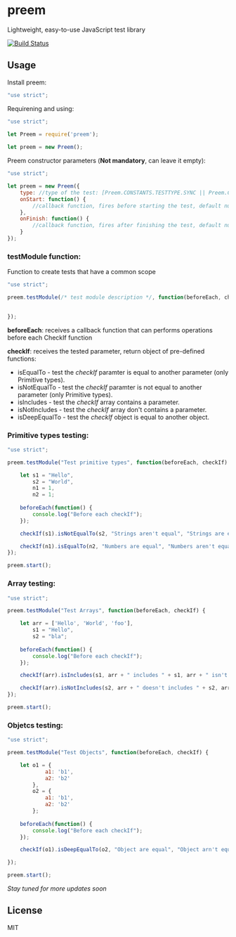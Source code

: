 # preem

Lightweight, easy-to-use JavaScript test library

[![Build Status](http://circleci-badges-max.herokuapp.com/img/shaikezam/preem/master?token=:circle-ci-token)](https://circleci.com/gh/shaikezam/preem/tree/master)

## Usage
Install preem:

```javascript
"use strict";
```

Requirening and using:

```javascript
"use strict";
    
let Preem = require('preem');

let preem = new Preem();
```

Preem constructor parameters (**Not mandatory**, can leave it empty):

```javascript
"use strict";

let preem = new Preem({
    type: //type of the test: [Preem.CONSTANTS.TESTTYPE.SYNC || Preem.CONSTANTS.TESTTYPE.ASYNC], default Preem.CONSTANTS.TESTTYPE.SYNC
    onStart: function() {
        //callback function, fires before starting the test, default null
    },
    onFinish: function() {
        //callback function, fires after finishing the test, default null
    }
});
```

### testModule function:

Function to create tests that have a common scope

```javascript
"use strict";

preem.testModule(/* test module description */, function(beforeEach, checkIf) {

    
});

```

**beforeEach**: receives a callback function that can performs operations before each CheckIf function
    
**checkIf**: receives the tested parameter, return object of pre-defined functions:
- isEqualTo - test the *checkIf* paramter is equal to another parameter (only Primitive types).
- isNotEqualTo - test the *checkIf* paramter is not equal to another parameter (only Primitive types).
- isIncludes - test the *checkIf* array contains a parameter.
- isNotIncludes - test the *checkIf* array don't contains a parameter.
- isDeepEqualTo - test the *checkIf* object is equal to another object.

### Primitive types testing:

```javascript
"use strict";

preem.testModule("Test primitive types", function(beforeEach, checkIf) {

    let s1 = "Hello",
        s2 = "World",
        n1 = 1,
        n2 = 1;
        
    beforeEach(function() {
        console.log("Before each checkIf");
    });

    checkIf(s1).isNotEqualTo(s2, "Strings aren't equal", "Strings are equal"); // Strings aren't equal

    checkIf(n1).isEqualTo(n2, "Numbers are equal", "Numbers aren't equal"); // Numbers are equal
});

preem.start();
```
### Array testing:

```javascript
"use strict";

preem.testModule("Test Arrays", function(beforeEach, checkIf) {

    let arr = ['Hello', 'World', 'foo'],
        s1 = "Hello",
        s2 = "bla";
        
    beforeEach(function() {
        console.log("Before each checkIf");
    });

    checkIf(arr).isIncludes(s1, arr + " includes " + s1, arr + " isn't includes " + s1); // Hello,World,foo includes Hello 

    checkIf(arr).isNotIncludes(s2, arr + " doesn't includes " + s2, arr + " includes " + s2); // Hello,World,foo doesn't includes Hello 
});

preem.start();
```
    
### Objetcs testing:

```javascript
"use strict";

preem.testModule("Test Objects", function(beforeEach, checkIf) {

    let o1 = {
            a1: 'b1',
            a2: 'b2'
        },
        o2 = {
            a1: 'b1',
            a2: 'b2'
        };
        
    beforeEach(function() {
        console.log("Before each checkIf");
    });

    checkIf(o1).isDeepEqualTo(o2, "Object are equal", "Object arn't equal"); // Object are equal

});

preem.start();
```

*Stay tuned for more updates soon*

## License

MIT
